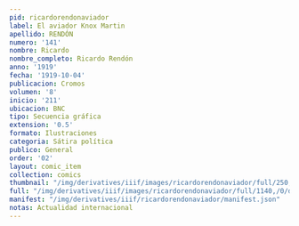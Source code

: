 ```yaml
---
pid: ricardorendonaviador
label: El aviador Knox Martin
apellido: RENDÓN
numero: '141'
nombre: Ricardo
nombre_completo: Ricardo Rendón
anno: '1919'
fecha: '1919-10-04'
publicacion: Cromos
volumen: '8'
inicio: '211'
ubicacion: BNC
tipo: Secuencia gráfica
extension: '0.5'
formato: Ilustraciones
categoria: Sátira política
publico: General
order: '02'
layout: comic_item
collection: comics
thumbnail: "/img/derivatives/iiif/images/ricardorendonaviador/full/250,/0/default.jpg"
full: "/img/derivatives/iiif/images/ricardorendonaviador/full/1140,/0/default.jpg"
manifest: "/img/derivatives/iiif/ricardorendonaviador/manifest.json"
notas: Actualidad internacional
---
```

